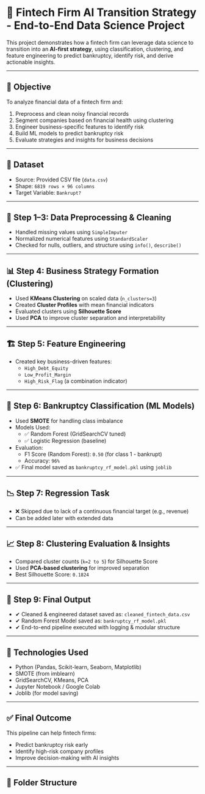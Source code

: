 # 🧠 Fintech Firm AI Transition Strategy - End-to-End Data Science Project

This project demonstrates how a fintech firm can leverage data science to transition into an **AI-first strategy**, using classification, clustering, and feature engineering to predict bankruptcy, identify risk, and derive actionable insights.

---

## 📌 Objective

To analyze financial data of a fintech firm and:

1. Preprocess and clean noisy financial records
2. Segment companies based on financial health using clustering
3. Engineer business-specific features to identify risk
4. Build ML models to predict bankruptcy risk
5. Evaluate strategies and insights for business decisions

---

## 📁 Dataset

- Source: Provided CSV file (`data.csv`)
- Shape: `6819 rows × 96 columns`
- Target Variable: `Bankrupt?`

---

## 🧹 Step 1–3: Data Preprocessing & Cleaning

- Handled missing values using `SimpleImputer`
- Normalized numerical features using `StandardScaler`
- Checked for nulls, outliers, and structure using `info()`, `describe()`

---

## 📊 Step 4: Business Strategy Formation (Clustering)

- Used **KMeans Clustering** on scaled data (`n_clusters=3`)
- Created **Cluster Profiles** with mean financial indicators
- Evaluated clusters using **Silhouette Score**
- Used **PCA** to improve cluster separation and interpretability

---

## 🏗️ Step 5: Feature Engineering

- Created key business-driven features:
  - `High_Debt_Equity`
  - `Low_Profit_Margin`
  - `High_Risk_Flag` (a combination indicator)

---

## 🤖 Step 6: Bankruptcy Classification (ML Models)

- Used **SMOTE** for handling class imbalance
- Models Used:
  - ✅ Random Forest (GridSearchCV tuned)
  - ✅ Logistic Regression (baseline)
- Evaluation:
  - F1 Score (Random Forest): `0.50` (for class 1 - bankrupt)
  - Accuracy: `96%`
- ✅ Final model saved as `bankruptcy_rf_model.pkl` using `joblib`

---

## 📉 Step 7: Regression Task

- ❌ Skipped due to lack of a continuous financial target (e.g., revenue)
- Can be added later with extended data

---

## 📈 Step 8: Clustering Evaluation & Insights

- Compared cluster counts (`k=2 to 5`) for Silhouette Score
- Used **PCA-based clustering** for improved separation
- Best Silhouette Score: `0.1824`

---

## 💾 Step 9: Final Output

- ✔ Cleaned & engineered dataset saved as: `cleaned_fintech_data.csv`
- ✔ Random Forest Model saved as: `bankruptcy_rf_model.pkl`
- ✔ End-to-end pipeline executed with logging & modular structure

---

## 📌 Technologies Used

- Python (Pandas, Scikit-learn, Seaborn, Matplotlib)
- SMOTE (from imblearn)
- GridSearchCV, KMeans, PCA
- Jupyter Notebook / Google Colab
- Joblib (for model saving)

---

## ✅ Final Outcome

This pipeline can help fintech firms:
- Predict bankruptcy risk early
- Identify high-risk company profiles
- Improve decision-making with AI insights

---

## 📂 Folder Structure

